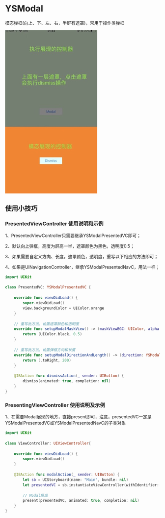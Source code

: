 # YSModal
模态弹框(向上、下、左、右，半屏有遮罩)，常用于操作类弹框

<img src="sample.jpg" width = "300" height = "529" />

## 使用小技巧

### PresentedViewController 使用说明和示例

1、PresentedViewController只需要继承YSModalPresentedVC即可；

2、默认向上弹框，高度为屏高一半，遮罩颜色为黑色，透明度0.5；

3、如果需要自定义方向、长度，遮罩颜色，透明度，重写以下相应的方法即可；

4、如果是UINavigationController，继承YSModalPresentedNavC，用法一样；

```swift
import UIKit

class PresentedVC: YSModalPresentedVC {

    override func viewDidLoad() {
        super.viewDidLoad()
        view.backgroundColor = UIColor.orange
    }
    
    // 重写此方法，设置遮罩颜色和透明度
    override func setupModalMaskView() -> (maskViewBGC: UIColor, alpha: CGFloat) {
        return (UIColor.black, 0.5)
    }
    
    // 重写此方法，设置弹框方向和长度
    override func setupModalDirectionAndLength() -> (direction: YSModalType, length: CGFloat) {
        return (.toRight, 200)
    }

    @IBAction func dismissAction(_ sender: UIButton) {
        dismiss(animated: true, completion: nil)
    }
}
```

### PresentingViewController 使用说明及示例

1、在需要Modal展现的地方，直接present即可，注意，presentedVC一定是YSModalPresentedVC或YSModalPresentedNavC的子类对象

```swift
import UIKit

class ViewController: UIViewController{

    override func viewDidLoad() {
        super.viewDidLoad()
    }

    @IBAction func modalAction(_ sender: UIButton) {
        let sb = UIStoryboard(name: "Main", bundle: nil)
        let presentedVC = sb.instantiateViewController(withIdentifier: "p") as! YSModalPresentedVC

        // Modal展现
        present(presentedVC, animated: true, completion: nil)
    }
}
```

